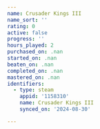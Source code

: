 ```yaml
---
name: Crusader Kings III
name_sort: ''
rating: 0
active: false
progress: ''
hours_played: 2
purchased_on: .nan
started_on: .nan
beaten_on: .nan
completed_on: .nan
mastered_on: .nan
identifiers:
  - type: steam
    appid: '1158310'
    name: Crusader Kings III
    synced_on: '2024-08-30'

---
```

